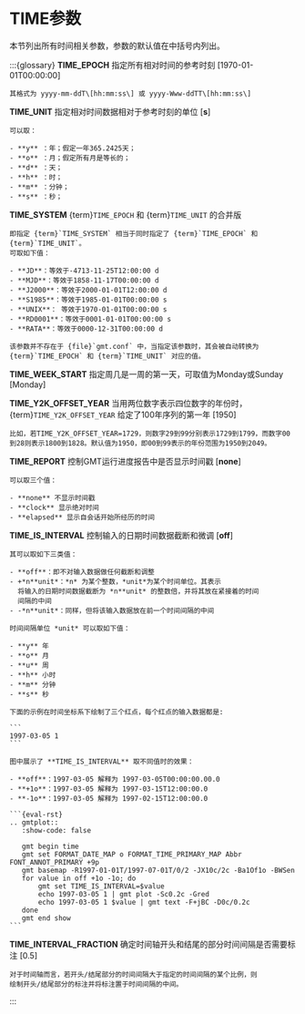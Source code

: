 # TIME参数

本节列出所有时间相关参数，参数的默认值在中括号内列出。

:::{glossary}
**TIME_EPOCH**
    指定所有相对时间的参考时刻 \[1970-01-01T00:00:00\]

    其格式为 yyyy-mm-ddT\[hh:mm:ss\] 或 yyyy-Www-ddTT\[hh:mm:ss\]

**TIME_UNIT**
    指定相对时间数据相对于参考时刻的单位 \[**s**\]

    可以取：

    - **y** ：年；假定一年365.2425天；
    - **o** ：月；假定所有月是等长的；
    - **d** ：天；
    - **h** ：时；
    - **m** ：分钟；
    - **s** ：秒；

**TIME_SYSTEM**
    {term}`TIME_EPOCH` 和 {term}`TIME_UNIT` 的合并版

    即指定 {term}`TIME_SYSTEM` 相当于同时指定了 {term}`TIME_EPOCH` 和 {term}`TIME_UNIT`。
    可取如下值：

    - **JD**：等效于-4713-11-25T12:00:00 d
    - **MJD**：等效于1858-11-17T00:00:00 d
    - **J2000**：等效于2000-01-01T12:00:00 d
    - **S1985**：等效于1985-01-01T00:00:00 s
    - **UNIX**： 等效于1970-01-01T00:00:00 s
    - **RD0001**：等效于0001-01-01T00:00:00 s
    - **RATA**：等效于0000-12-31T00:00:00 d

    该参数并不存在于 {file}`gmt.conf` 中，当指定该参数时，其会被自动转换为
    {term}`TIME_EPOCH` 和 {term}`TIME_UNIT` 对应的值。

**TIME_WEEK_START**
    指定周几是一周的第一天，可取值为Monday或Sunday \[Monday\]

**TIME_Y2K_OFFSET_YEAR**
    当用两位数字表示四位数字的年份时，{term}`TIME_Y2K_OFFSET_YEAR` 给定了100年序列的第一年 \[1950\]

    比如，若TIME_Y2K_OFFSET_YEAR=1729，则数字29到99分别表示1729到1799，而数字00
    到28则表示1800到1828。默认值为1950，即00到99表示的年份范围为1950到2049。

**TIME_REPORT**
    控制GMT运行进度报告中是否显示时间戳 \[**none**\]

    可以取三个值：

    - **none** 不显示时间戳
    - **clock** 显示绝对时间
    - **elapsed** 显示自会话开始所经历的时间

**TIME_IS_INTERVAL**
    控制输入的日期时间数据截断和微调 \[**off**\]

    其可以取如下三类值：

    - **off**：即不对输入数据做任何截断和调整
    - +*n**unit*：*n* 为某个整数，*unit*为某个时间单位。其表示
      将输入的日期时间数据截断为 *n**unit* 的整数倍，并将其放在紧接着的时间
      间隔的中间
    - -*n**unit*：同样，但将该输入数据放在前一个时间间隔的中间

    时间间隔单位 *unit* 可以取如下值：

    - **y** 年
    - **o** 月
    - **u** 周
    - **h** 小时
    - **m** 分钟
    - **s** 秒

    下面的示例在时间坐标系下绘制了三个红点，每个红点的输入数据都是:

    ```
    1997-03-05 1
    ```

    图中展示了 **TIME_IS_INTERVAL** 取不同值时的效果：

    - **off**：1997-03-05 解释为 1997-03-05T00:00:00.00.0
    - **+1o**：1997-03-05 解释为 1997-03-15T12:00:00.0
    - **-1o**：1997-03-05 解释为 1997-02-15T12:00:00.0

    ```{eval-rst}
    .. gmtplot::
       :show-code: false

       gmt begin time
       gmt set FORMAT_DATE_MAP o FORMAT_TIME_PRIMARY_MAP Abbr FONT_ANNOT_PRIMARY +9p
       gmt basemap -R1997-01-01T/1997-07-01T/0/2 -JX10c/2c -Ba1Of1o -BWSen
       for value in off +1o -1o; do
           gmt set TIME_IS_INTERVAL=$value
           echo 1997-03-05 1 | gmt plot -Sc0.2c -Gred
           echo 1997-03-05 1 $value | gmt text -F+jBC -D0c/0.2c
       done
       gmt end show
    ```

**TIME_INTERVAL_FRACTION**
    确定时间轴开头和结尾的部分时间间隔是否需要标注 \[0.5\]

    对于时间轴而言，若开头/结尾部分的时间间隔大于指定的时间间隔的某个比例，则
    绘制开头/结尾部分的标注并将标注置于时间间隔的中间。
:::
